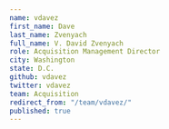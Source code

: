 ```yaml
---
name: vdavez
first_name: Dave
last_name: Zvenyach
full_name: V. David Zvenyach
role: Acquisition Management Director
city: Washington
state: D.C.
github: vdavez
twitter: vdavez
team: Acquisition
redirect_from: "/team/vdavez/"
published: true
---
```


